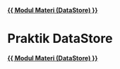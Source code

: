 **[{{ Modul Materi (DataStore) }}](3-DataStore.md)**

# Praktik DataStore

**[{{ Modul Materi (DataStore) }}](3-DataStore.md)**
